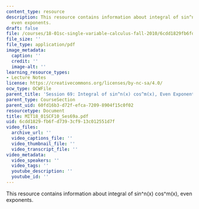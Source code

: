 ```yaml
---
content_type: resource
description: This resource contains information about integral of sin^n(x) cos^m(x),
  even exponents.
draft: false
file: /courses/18-01sc-single-variable-calculus-fall-2010/6cdd1829fb6fd7393cf913c012551d7f_MIT18_01SCF10_Ses69a.pdf
file_size: ''
file_type: application/pdf
image_metadata:
  caption: ''
  credit: ''
  image-alt: ''
learning_resource_types:
- Lecture Notes
license: https://creativecommons.org/licenses/by-nc-sa/4.0/
ocw_type: OCWFile
parent_title: 'Session 69: Integral of sin^n(x) cos^m(x), Even Exponents'
parent_type: CourseSection
parent_uid: 60fd16b3-d72f-efca-7209-8904f15c0f02
resourcetype: Document
title: MIT18_01SCF10_Ses69a.pdf
uid: 6cdd1829-fb6f-d739-3cf9-13c012551d7f
video_files:
  archive_url: ''
  video_captions_file: ''
  video_thumbnail_file: ''
  video_transcript_file: ''
video_metadata:
  video_speakers: ''
  video_tags: ''
  youtube_description: ''
  youtube_id: ''
---
```

This resource contains information about integral of sin^n(x) cos^m(x), even exponents.